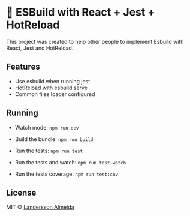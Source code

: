 # 🚀 ESBuild with React + Jest + HotReload

This project was created to help other people to implement Esbuild with React, Jest and HotReload.

## Features

- Use esbuild when running jest
- HotReload with esbuild serve
- Common files loader configured

## Running


- Watch mode: `npm run dev`

- Build the bundle: `npm run build`

- Run the tests: `npm run test`

- Run the tests and watch: `npm run test:watch`

- Run the tests coverage: `npm run test:cov`

## License

MIT © [Landersson Almeida](https://me.landersonalmeida.dev)
